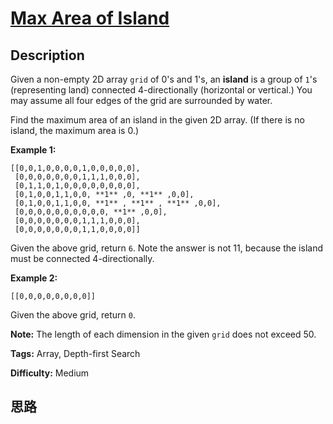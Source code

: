 # [Max Area of Island][title]

## Description

Given a non-empty 2D array `grid` of 0's and 1's, an **island** is a group of
`1`'s (representing land) connected 4-directionally (horizontal or vertical.)
You may assume all four edges of the grid are surrounded by water.

Find the maximum area of an island in the given 2D array. (If there is no
island, the maximum area is 0.)

**Example 1:**
            [[0,0,1,0,0,0,0,1,0,0,0,0,0],     [0,0,0,0,0,0,0,1,1,1,0,0,0],     [0,1,1,0,1,0,0,0,0,0,0,0,0],     [0,1,0,0,1,1,0,0, **1** ,0, **1** ,0,0],     [0,1,0,0,1,1,0,0, **1** , **1** , **1** ,0,0],     [0,0,0,0,0,0,0,0,0,0, **1** ,0,0],     [0,0,0,0,0,0,0,1,1,1,0,0,0],     [0,0,0,0,0,0,0,1,1,0,0,0,0]]    

Given the above grid, return `6`. Note the answer is not 11, because the
island must be connected 4-directionally.

**Example 2:**
            [[0,0,0,0,0,0,0,0]]

Given the above grid, return `0`.

**Note:** The length of each dimension in the given `grid` does not exceed 50.


**Tags:** Array, Depth-first Search

**Difficulty:** Medium

## 思路

[title]: https://leetcode.com/problems/max-area-of-island
